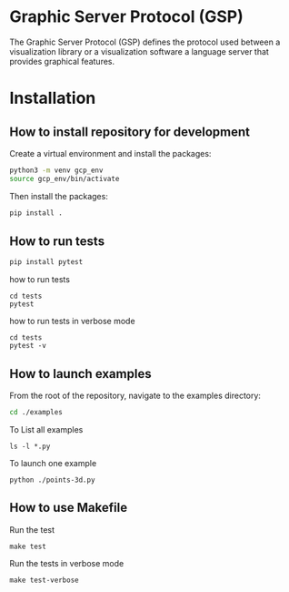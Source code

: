 
# Graphic Server Protocol (GSP)

The Graphic Server Protocol (GSP) defines the protocol used between a visualization library or a visualization software a language server that provides graphical features.

# Installation
## How to install repository for development

Create a virtual environment and install the packages:

```bash
python3 -m venv gcp_env
source gcp_env/bin/activate
```

Then install the packages:

```bash
pip install .
```

## How to run tests

```bash
pip install pytest
```

how to run tests
```
cd tests
pytest
```

how to run tests in verbose mode
```
cd tests
pytest -v
```

## How to launch examples

From the root of the repository, navigate to the examples directory:
```bash
cd ./examples
```

To List all examples
```
ls -l *.py
```

To launch one example
```
python ./points-3d.py
```

## How to use Makefile

Run the test
```
make test
```

Run the tests in verbose mode
```
make test-verbose
```
